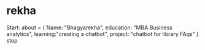 # rekha
Start:
  about = {
             Name: "Bhagyarekha",
             education: "MBA Business analytics",
             learning:"creating a chatbot",
             project: "chatbot for library FAqs"
           }
stop
